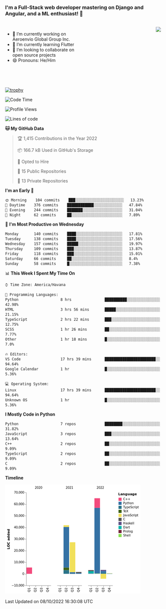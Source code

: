 ### I'm a Full-Stack web developer mastering on Django and Angular, and a ML enthusiast!  👋

<br/>

<img align="right" height="250"  src="https://media1.giphy.com/media/qgQUggAC3Pfv687qPC/giphy.gif?cid=ecf05e470ttfxgsj072btembitu1zn4ti3t3cdyg4jo5b3by&rid=giphy.gif&ct=g" />

 <div style="width:50%">
    <ul>
      <li>🔭 I’m currently working on Aeroenvio Global Group Inc.</li>
      <li>🌱 I’m currently learning Flutter</li>
      <li>👯 I’m looking to collaborate on open source projects</li>
      <li>😄 Pronouns: He/Him</li>
<!--       <li>⚡ Fun fact: I started my first professional project for a company as web dev without knowing any JS </li> -->
    </ul>
  </div>
  
<br/><br/><br/>

[![trophy](https://github-profile-trophy.vercel.app/?username=dfg-98&row=3&column=3&theme=monokai)](https://github.com/ryo-ma/github-profile-trophy)


<!--START_SECTION:waka-->
![Code Time](http://img.shields.io/badge/Code%20Time-487%20hrs%2058%20mins-blue)

![Profile Views](http://img.shields.io/badge/Profile%20Views-0-blue)

![Lines of code](https://img.shields.io/badge/From%20Hello%20World%20I%27ve%20Written-144%20Thousand%20lines%20of%20code-blue)

**🐱 My GitHub Data** 

> 🏆 1,415 Contributions in the Year 2022
 > 
> 📦 166.7 kB Used in GitHub's Storage 
 > 
> 💼 Opted to Hire
 > 
> 📜 15 Public Repositories 
 > 
> 🔑 13 Private Repositories  
 > 
**I'm an Early 🐤** 

```text
🌞 Morning    104 commits    ███░░░░░░░░░░░░░░░░░░░░░░   13.23% 
🌆 Daytime    376 commits    ████████████░░░░░░░░░░░░░   47.84% 
🌃 Evening    244 commits    ███████░░░░░░░░░░░░░░░░░░   31.04% 
🌙 Night      62 commits     ██░░░░░░░░░░░░░░░░░░░░░░░   7.89%

```
📅 **I'm Most Productive on Wednesday** 

```text
Monday       140 commits    ████░░░░░░░░░░░░░░░░░░░░░   17.81% 
Tuesday      138 commits    ████░░░░░░░░░░░░░░░░░░░░░   17.56% 
Wednesday    157 commits    █████░░░░░░░░░░░░░░░░░░░░   19.97% 
Thursday     109 commits    ███░░░░░░░░░░░░░░░░░░░░░░   13.87% 
Friday       118 commits    ███░░░░░░░░░░░░░░░░░░░░░░   15.01% 
Saturday     66 commits     ██░░░░░░░░░░░░░░░░░░░░░░░   8.4% 
Sunday       58 commits     █░░░░░░░░░░░░░░░░░░░░░░░░   7.38%

```


📊 **This Week I Spent My Time On** 

```text
⌚︎ Time Zone: America/Havana

💬 Programming Languages: 
Python                   8 hrs               ██████████░░░░░░░░░░░░░░░   42.98% 
HTML                     3 hrs 56 mins       █████░░░░░░░░░░░░░░░░░░░░   21.15% 
TypeScript               2 hrs 22 mins       ███░░░░░░░░░░░░░░░░░░░░░░   12.75% 
SCSS                     1 hr 26 mins        ██░░░░░░░░░░░░░░░░░░░░░░░   7.77% 
Other                    1 hr 18 mins        █░░░░░░░░░░░░░░░░░░░░░░░░   7.0%

🔥 Editors: 
VS Code                  17 hrs 39 mins      ███████████████████████░░   94.64% 
Google Calendar          1 hr                █░░░░░░░░░░░░░░░░░░░░░░░░   5.36%

💻 Operating System: 
Linux                    17 hrs 39 mins      ███████████████████████░░   94.64% 
Unknown OS               1 hr                █░░░░░░░░░░░░░░░░░░░░░░░░   5.36%

```

**I Mostly Code in Python** 

```text
Python                   7 repos             ████████░░░░░░░░░░░░░░░░░   31.82% 
JavaScript               3 repos             ███░░░░░░░░░░░░░░░░░░░░░░   13.64% 
C++                      2 repos             ██░░░░░░░░░░░░░░░░░░░░░░░   9.09% 
TypeScript               2 repos             ██░░░░░░░░░░░░░░░░░░░░░░░   9.09% 
C                        2 repos             ██░░░░░░░░░░░░░░░░░░░░░░░   9.09%

```


**Timeline**

![Chart not found](https://raw.githubusercontent.com/dfg-98/dfg-98/main/charts/bar_graph.png) 


 Last Updated on 08/10/2022 16:30:08 UTC
<!--END_SECTION:waka-->
